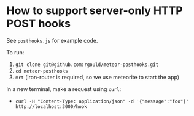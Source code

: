How to support server-only HTTP POST hooks
======

See `posthooks.js` for example code.

To run:

1. `git clone git@github.com:rgould/meteor-posthooks.git`
1. `cd meteor-posthooks`
1. `mrt` (iron-router is required, so we use meteorite to start the app)

In a new terminal, make a request using `curl`:

* `curl -H "Content-Type: application/json" -d '{"message":"foo"}' http://localhost:3000/hook`
